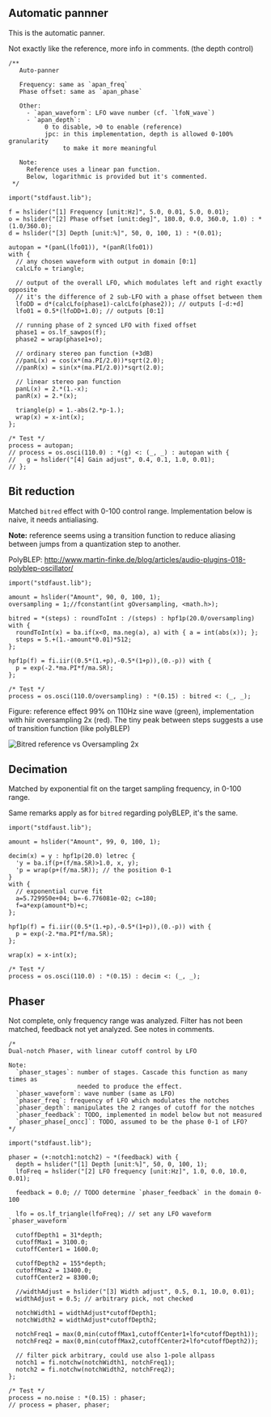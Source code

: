 ## Automatic pannner

This is the automatic panner.

Not exactly like the reference, more info in comments. (the depth control)

```
/**
   Auto-panner

   Frequency: same as `apan_freq`
   Phase offset: same as `apan_phase`

   Other:
     - `apan_waveform`: LFO wave number (cf. `lfoN_wave`)
     - `apan_depth`:
          0 to disable, >0 to enable (reference)
          jpc: in this implementation, depth is allowed 0-100% granularity
               to make it more meaningful

   Note:
     Reference uses a linear pan function.
     Below, logarithmic is provided but it's commented.
 */

import("stdfaust.lib");

f = hslider("[1] Frequency [unit:Hz]", 5.0, 0.01, 5.0, 0.01);
o = hslider("[2] Phase offset [unit:deg]", 180.0, 0.0, 360.0, 1.0) : *(1.0/360.0);
d = hslider("[3] Depth [unit:%]", 50, 0, 100, 1) : *(0.01);

autopan = *(panL(lfo01)), *(panR(lfo01))
with {
  // any chosen waveform with output in domain [0:1]
  calcLfo = triangle;

  // output of the overall LFO, which modulates left and right exactly opposite
  // it's the difference of 2 sub-LFO with a phase offset between them
  lfoDD = d*(calcLfo(phase1)-calcLfo(phase2)); // outputs [-d:+d]
  lfo01 = 0.5*(lfoDD+1.0); // outputs [0:1]

  // running phase of 2 synced LFO with fixed offset
  phase1 = os.lf_sawpos(f);
  phase2 = wrap(phase1+o);

  // ordinary stereo pan function (+3dB)
  //panL(x) = cos(x*(ma.PI/2.0))*sqrt(2.0);
  //panR(x) = sin(x*(ma.PI/2.0))*sqrt(2.0);

  // linear stereo pan function
  panL(x) = 2.*(1.-x);
  panR(x) = 2.*(x);

  triangle(p) = 1.-abs(2.*p-1.);
  wrap(x) = x-int(x);
};

/* Test */
process = autopan;
// process = os.osci(110.0) : *(g) <: (_, _) : autopan with {
//   g = hslider("[4] Gain adjust", 0.4, 0.1, 1.0, 0.01);
// };
```

## Bit reduction

Matched `bitred` effect with 0-100 control range.
Implementation below is naive, it needs antialiasing.

**Note:** reference seems using a transition function to reduce aliasing between jumps from a quantization step to another.

PolyBLEP: http://www.martin-finke.de/blog/articles/audio-plugins-018-polyblep-oscillator/

```
import("stdfaust.lib");

amount = hslider("Amount", 90, 0, 100, 1);
oversampling = 1;//fconstant(int gOversampling, <math.h>);

bitred = *(steps) : roundToInt : /(steps) : hpf1p(20.0/oversampling) with {
  roundToInt(x) = ba.if(x<0, ma.neg(a), a) with { a = int(abs(x)); };
  steps = 5.+(1.-amount*0.01)*512;
};

hpf1p(f) = fi.iir((0.5*(1.+p),-0.5*(1+p)),(0.-p)) with {
  p = exp(-2.*ma.PI*f/ma.SR);
};

/* Test */
process = os.osci(110.0/oversampling) : *(0.15) : bitred <: (_, _);
```

Figure: reference effect 99% on 110Hz sine wave (green), implementation with hiir oversampling 2x (red).
The tiny peak between steps suggests a use of transition function (like polyBLEP)

![Bitred reference vs Oversampling 2x](https://user-images.githubusercontent.com/17614485/75026113-aea67f80-549c-11ea-9262-b9570ad45430.png)

## Decimation

Matched by exponential fit on the target sampling frequency, in 0-100 range.

Same remarks apply as for `bitred` regarding polyBLEP, it's the same.

```
import("stdfaust.lib");

amount = hslider("Amount", 99, 0, 100, 1);

decim(x) = y : hpf1p(20.0) letrec {
  'y = ba.if(p+(f/ma.SR)>1.0, x, y);
  'p = wrap(p+(f/ma.SR)); // the position 0-1
}
with {
  // exponential curve fit
  a=5.729950e+04; b=-6.776081e-02; c=180;
  f=a*exp(amount*b)+c;
};

hpf1p(f) = fi.iir((0.5*(1.+p),-0.5*(1+p)),(0.-p)) with {
  p = exp(-2.*ma.PI*f/ma.SR);
};

wrap(x) = x-int(x);

/* Test */
process = os.osci(110.0) : *(0.15) : decim <: (_, _);
```

## Phaser

Not complete, only frequency range was analyzed.
Filter has not been matched, feedback not yet analyzed.
See notes in comments.

```
/*
Dual-notch Phaser, with linear cutoff control by LFO

Note:
  `phaser_stages`: number of stages. Cascade this function as many times as
                   needed to produce the effect.
  `phaser_waveform`: wave number (same as LFO)
  `phaser_freq`: frequency of LFO which modulates the notches
  `phaser_depth`: manipulates the 2 ranges of cutoff for the notches
  `phaser_feedback`: TODO, implemented in model below but not measured
  `phaser_phase[_oncc]`: TODO, assumed to be the phase 0-1 of LFO?
*/

import("stdfaust.lib");

phaser = (+:notch1:notch2) ~ *(feedback) with {
  depth = hslider("[1] Depth [unit:%]", 50, 0, 100, 1);
  lfoFreq = hslider("[2] LFO frequency [unit:Hz]", 1.0, 0.0, 10.0, 0.01);

  feedback = 0.0; // TODO determine `phaser_feedback` in the domain 0-100

  lfo = os.lf_triangle(lfoFreq); // set any LFO waveform `phaser_waveform`

  cutoffDepth1 = 31*depth;
  cutoffMax1 = 3100.0;
  cutoffCenter1 = 1600.0;

  cutoffDepth2 = 155*depth;
  cutoffMax2 = 13400.0;
  cutoffCenter2 = 8300.0;

  //widthAdjust = hslider("[3] Width adjust", 0.5, 0.1, 10.0, 0.01);
  widthAdjust = 0.5; // arbitrary pick, not checked

  notchWidth1 = widthAdjust*cutoffDepth1;
  notchWidth2 = widthAdjust*cutoffDepth2;

  notchFreq1 = max(0,min(cutoffMax1,cutoffCenter1+lfo*cutoffDepth1));
  notchFreq2 = max(0,min(cutoffMax2,cutoffCenter2+lfo*cutoffDepth2));

  // filter pick arbitrary, could use also 1-pole allpass
  notch1 = fi.notchw(notchWidth1, notchFreq1);
  notch2 = fi.notchw(notchWidth2, notchFreq2);
};

/* Test */
process = no.noise : *(0.15) : phaser;
// process = phaser, phaser;
```